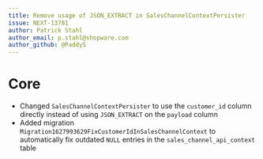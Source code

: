```yaml
---
title: Remove usage of JSON_EXTRACT in SalesChannelContextPersister
issue: NEXT-13781
author: Patrick Stahl
author_email: p.stahl@shopware.com 
author_github: @PaddyS
---
```

# Core
* Changed `SalesChannelContextPersister` to use the `customer_id` column directly instead of using `JSON_EXTRACT` on the `payload` column
* Added migration `Migration1627993629FixCustomerIdInSalesChannelContext` to automatically fix outdated `NULL` entries in the `sales_channel_api_context` table 
